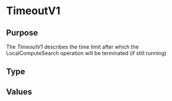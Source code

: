 # TimeoutV1

## Purpose

<!-- ANCHOR: purpose -->
The *TimeoutV1* describes the time limit after which the LocalComputeSearch operation will be terminated (if still running)
<!-- ANCHOR_END: purpose -->

## Type

<!-- ANCHOR: type -->
<div class="type">


</div>
<!-- ANCHOR_END: type -->

## Values

